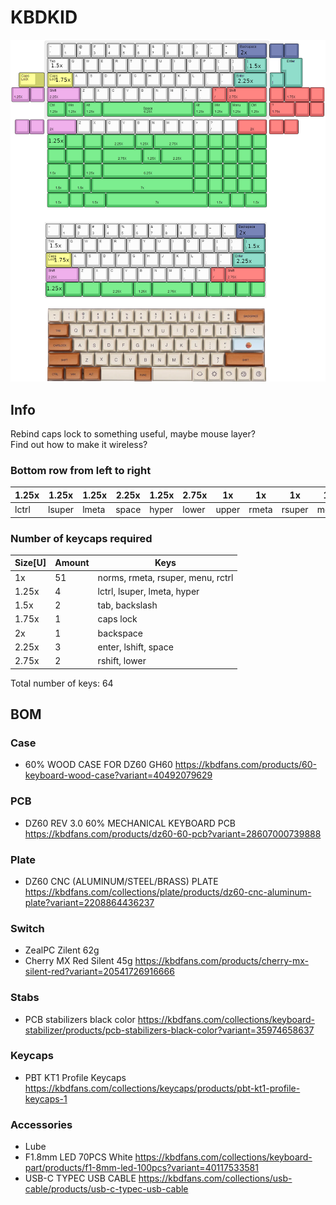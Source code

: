 # KBDKID

![KBDKID](kbdkid.png "KBDKID")

## Info
Rebind caps lock to something useful, maybe mouse layer?\
Find out how to make it wireless?

### Bottom row from left to right
| 1.25x | 1.25x | 1.25x | 2.25x | 1.25x | 2.75x | 1x | 1x | 1x | 1x | 1x |
| --- | --- | --- | --- | --- | --- | --- | --- | --- | --- | --- |
| lctrl | lsuper | lmeta | space | hyper | lower | upper | rmeta | rsuper | menu | rctrl |

### Number of keycaps required
| Size[U] | Amount | Keys |
| ---     | --- | --- |
| 1x      | 51 | norms, rmeta, rsuper, menu, rctrl |
| 1.25x   | 4  | lctrl, lsuper, lmeta, hyper |
| 1.5x    | 2  | tab, backslash |
| 1.75x   | 1  | caps lock |
| 2x      | 1  | backspace |
| 2.25x   | 3  | enter, lshift, space |
| 2.75x   | 2  | rshift, lower |

Total number of keys: 64

## BOM
### Case
* 60% WOOD CASE FOR DZ60 GH60 https://kbdfans.com/products/60-keyboard-wood-case?variant=40492079629

### PCB
* DZ60 REV 3.0 60% MECHANICAL KEYBOARD PCB https://kbdfans.com/products/dz60-60-pcb?variant=28607000739888

### Plate
* DZ60 CNC (ALUMINUM/STEEL/BRASS) PLATE https://kbdfans.com/collections/plate/products/dz60-cnc-aluminum-plate?variant=2208864436237

### Switch
* ZealPC Zilent 62g
* Cherry MX Red Silent 45g https://kbdfans.com/products/cherry-mx-silent-red?variant=20541726916666

### Stabs
* PCB stabilizers black color https://kbdfans.com/collections/keyboard-stabilizer/products/pcb-stabilizers-black-color?variant=35974658637

### Keycaps
* PBT KT1 Profile Keycaps https://kbdfans.com/collections/keycaps/products/pbt-kt1-profile-keycaps-1

### Accessories
* Lube
* F1.8mm LED 70PCS White https://kbdfans.com/collections/keyboard-part/products/f1-8mm-led-100pcs?variant=40117533581
* USB-C TYPEC USB CABLE https://kbdfans.com/collections/usb-cable/products/usb-c-typec-usb-cable
